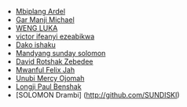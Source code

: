 <!-- write fullname in [] and link to github account in () -->
 * [Mbiplang Ardel](https://github.com/jothamardel)
 * [Gar Manji Michael](https://github.com/mbragi)
  * [WENG LUKA](https://github.com/wengluka)
  * [victor ifeanyi ezeabikwa](https://github.com/Vjfrontend)
   * [ Dako ishaku](https://github.com/Dakoishaku69)
  * [Mandyang sunday solomon](https://github.com/mandyang-sunday)
  * [David Rotshak Zebedee](https://github.com/Spydacom)
  * [Mwanful Felix Jah](https://github.com/Mwanful070)
  * [Unubi Mercy Ojomah](https://github.com/Omah-Mercy05/start-here-guidelines)
  * [Longji Paul Benshak](https://github.com/Leeyung1)
* [SOLOMON Drambi] (http://github.com/SUNDISKI)
